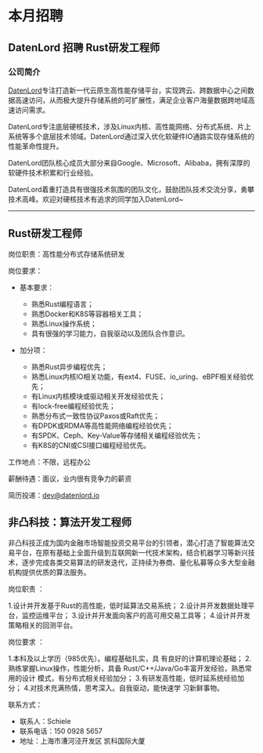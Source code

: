 # 本月招聘

## DatenLord 招聘 Rust研发工程师

### 公司简介

[DatenLord](https://github.com/datenlord/datenlord)专注打造新一代云原生高性能存储平台，实现跨云、跨数据中心之间数据高速访问，从而极大提升存储系统的可扩展性，满足企业客户海量数据跨地域高速访问需求。

DatenLord专注底层硬核技术，涉及Linux内核、高性能网络、分布式系统、片上系统等多个底层技术领域。DatenLord通过深入优化软硬件IO通路实现存储系统的性能革命性提升。

DatenLord团队核心成员大部分来自Google、Microsoft、Alibaba，拥有深厚的软硬件技术积累和行业经验。

DatenLord着重打造具有很强技术氛围的团队文化，鼓励团队技术交流分享，勇攀技术高峰。欢迎对硬核技术有追求的同学加入DatenLord~ 

***

## Rust研发工程师


岗位职责：高性能分布式存储系统研发

岗位要求：
- 基本要求：
    * 熟悉Rust编程语言；
    * 熟悉Docker和K8S等容器相关工具；
    * 熟悉Linux操作系统；
    * 具有很强的学习能力，自我驱动以及团队合作意识。

- 加分项：
    * 熟悉Rust异步编程优先；
    * 熟悉Linux内核IO相关功能，有ext4、FUSE、io_uring、eBPF相关经验优先；
    * 有Linux内核模块或驱动相关开发经验优先；
    * 有lock-free编程经验优先；
    * 熟悉分布式一致性协议Paxos或Raft优先；
    * 有DPDK或RDMA等高性能网络编程经验优先；
    * 有SPDK、Ceph、Key-Value等存储相关编程经验优先；
    * 有K8S的CNI或CSI接口编程经验优先。

工作地点：不限，远程办公

薪酬待遇：面议，业内很有竞争力的薪资

简历投递：dev@datenlord.io


## 非凸科技：算法开发工程师

非凸科技正成为国内金融市场智能投资交易平台的引领者，潜心打造了智能算法交易平台，在原有基础上全面升级到互联网新一代技术架构，结合机器学习等新兴技术，逐步完成各类交易算法的研发迭代，正持续为券商、量化私募等众多大型金融机构提供优质的算法服务。

岗位职责 ：

1.设计并开发基于Rust的高性能，低时延算法交易系统；
2.设计并开发数据处理平台，监控运维平台； 
3.设计并开发面向客户的高可用交易工具等； 
4.设计并开发策略相关的回测平台。

岗位要求 ：

1.本科及以上学历（985优先）。编程基础扎实，具 有良好的计算机理论基础； 
2.熟练掌握Linux操作，性能分析，具备 Rust/C++/Java/Go丰富开发经验，熟悉常用的设计 模式，有分布式相关经验加分； 
3.有研发高性能，低时延系统经验加分； 
4.对技术充满热情，思考深入。自我驱动，能快速学 习新鲜事物。

联系方式：

- 联系人：Schiele 
- 联系电话：150 0928 5657 
- 地址：上海市漕河泾开发区 凯科国际大厦

